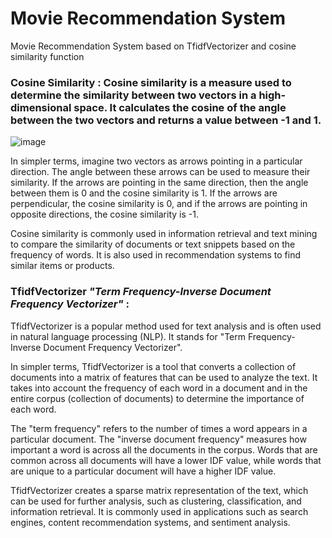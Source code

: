 # Movie Recommendation System 


Movie Recommendation System based on TfidfVectorizer and cosine similarity function 

### Cosine Similarity : Cosine similarity is a measure used to determine the similarity between two vectors in a high-dimensional space. It calculates the cosine of the angle between the two vectors and returns a value between -1 and 1.

![image](https://user-images.githubusercontent.com/78251168/227769415-0367c033-f3fe-4b32-bf5d-36d05879e3fc.png)


In simpler terms, imagine two vectors as arrows pointing in a particular direction. The angle between these arrows can be used to measure their similarity. If the arrows are pointing in the same direction, then the angle between them is 0 and the cosine similarity is 1. If the arrows are perpendicular, the cosine similarity is 0, and if the arrows are pointing in opposite directions, the cosine similarity is -1.

Cosine similarity is commonly used in information retrieval and text mining to compare the similarity of documents or text snippets based on the frequency of words. It is also used in recommendation systems to find similar items or products.

### TfidfVectorizer *"Term Frequency-Inverse Document Frequency Vectorizer"*  : 
   TfidfVectorizer is a popular method used for text analysis and is often used in natural language processing (NLP). It stands for "Term Frequency-Inverse Document Frequency Vectorizer".

In simpler terms, TfidfVectorizer is a tool that converts a collection of documents into a matrix of features that can be used to analyze the text. It takes into account the frequency of each word in a document and in the entire corpus (collection of documents) to determine the importance of each word.

The "term frequency" refers to the number of times a word appears in a particular document. The "inverse document frequency" measures how important a word is across all the documents in the corpus. Words that are common across all documents will have a lower IDF value, while words that are unique to a particular document will have a higher IDF value.

TfidfVectorizer creates a sparse matrix representation of the text, which can be used for further analysis, such as clustering, classification, and information retrieval. It is commonly used in applications such as search engines, content recommendation systems, and sentiment analysis.

